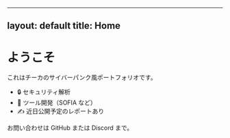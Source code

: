 
---
layout: default
title: Home
---

# ようこそ

これはチーカのサイバーパンク風ポートフォリオです。

- 🔒 セキュリティ解析
- 🤖 ツール開発（SOFIA など）
- ✍️ 近日公開予定のレポートあり

お問い合わせは GitHub または Discord まで。
